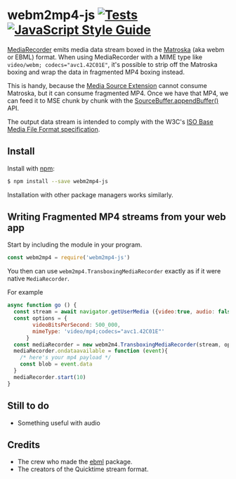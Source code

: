 # webm2mp4-js [![Tests](https://github.com/OllieJones/webm2mp4-js/actions/workflows/node.js.yml/badge.svg)](https://github.com/OllieJones/webm2mp4-js/actions/workflows/node.js.yml) [![JavaScript Style Guide](https://img.shields.io/badge/code_style-standard-brightgreen.svg)](https://standardjs.com) 

[MediaRecorder](https://developer.mozilla.org/en-US/docs/Web/API/MediaRecorder) emits
media data stream boxed in the 
[Matroska](https://www.matroska.org/technical/elements.html) (aka webm or EBML)
format. 
When using MediaRecorder with a MIME type like `video/webm; codecs="avc1.42C01E"`,
it's possible to strip off the Matroska boxing and wrap the data in 
fragmented MP4 boxing instead.

This is handy, because the [Media Source Extension](https://developer.mozilla.org/en-US/docs/Web/API/Media_Source_Extensions_API)
cannot consume Matroska, but it can consume fragmented MP4.  Once we have that MP4, 
we can feed it to MSE chunk by chunk with the 
[SourceBuffer.appendBuffer()](https://developer.mozilla.org/en-US/docs/Web/API/SourceBuffer/appendBuffer) API. 

The output data stream is intended to comply with
the W3C's 
[ISO Base Media File Format specification](https://www.w3.org/2013/12/byte-stream-format-registry/isobmff-byte-stream-format.html#iso-media-segments).


## Install

Install with [npm](https://www.npmjs.com/):

```sh
$ npm install --save webm2mp4-js
```

Installation with other package managers works similarly.
 
## Writing Fragmented MP4 streams from your web app

Start by including the module in your program.

```js
const webm2mp4 = require('webm2mp4-js')
```

You then can use `webm2mp4.TransboxingMediaRecorder` exactly as if it were native `MediaRecorder`.

For example
```js
async function go () {
  const stream = await navigator.getUserMedia ({video:true, audio: false})
  const options = {
        videoBitsPerSecond: 500_000,
        mimeType: 'video/mp4;codecs="avc1.42C01E"'
      }
  const mediaRecorder = new webm2m4.TransboxingMediaRecorder(stream, options)
  mediaRecorder.ondataavailable = function (event){
    /* here's your mp4 payload */
    const blob = event.data
  }
  mediaRecorder.start(10)  
}
```


## Still to do

* Something useful with audio

## Credits

* The crew who made the [ebml](https://www.npmjs.com/package/ebml) package.
* The creators of the Quicktime stream format.
